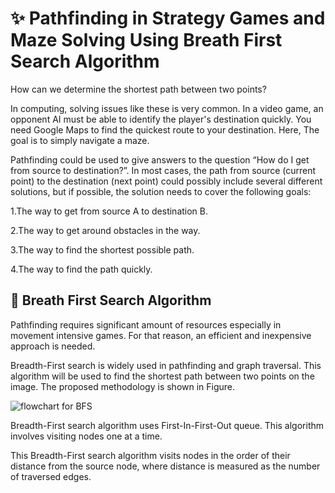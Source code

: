 # ✨ Pathfinding in Strategy Games and Maze Solving Using Breath First Search Algorithm

How can we determine the shortest path between two points? 

In computing, solving issues like these is very common. 
In a video game, an opponent AI must be able to identify the player's destination quickly.
You need Google Maps to find the quickest route to your destination. 
Here, The goal is to simply navigate a maze.

Pathfinding could be used to give answers to the question “How do I get from source to destination?”. In most cases, the path from source (current point) to the destination (next point) could possibly include several different solutions, but if possible, the solution needs to cover the following goals:

1.The way to get from source A to destination B.

2.The way to get around obstacles in the way.

3.The way to find the shortest possible path.

4.The way to find the path quickly.

## 🌟 Breath First Search Algorithm

Pathfinding requires significant amount of resources especially in movement intensive games. For that reason, an efficient and inexpensive approach is needed.

Breadth-First search is widely used in pathfinding and graph traversal. This algorithm will be used to find the shortest path between two points on the image. The proposed methodology is shown in Figure.

![flowchart for BFS](https://user-images.githubusercontent.com/106053643/214510346-59929ec1-c414-4e5a-97a5-11184a199b2c.png)

Breadth-First search algorithm uses First-In-First-Out queue. This algorithm involves visiting nodes one at a time. 

This Breadth-First search algorithm visits nodes in the order of their distance from the source node, where distance is measured as the number of traversed edges.
